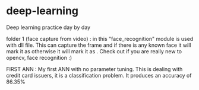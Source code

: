 # deep-learning
Deep learning practice day by day 

folder 1 (face capture from video) : in this "face_recognition" module is used with dll file. This can capture the frame and if there is any known face it will mark it as <know face name> otherwise it will mark it as <unknown> . Check out if you are really new to opencv, face recognition :)
  
FIRST ANN : My first ANN with no parameter tuning. This is dealing with credit card issuers, it is a classification problem. It produces an accuracy of 86.35%
